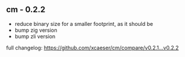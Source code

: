 ## cm - 0.2.2

- reduce binary size for a smaller footprint, as it should be
- bump zig version
- bump zli version

full changelog: https://github.com/xcaeser/cm/compare/v0.2.1...v0.2.2
